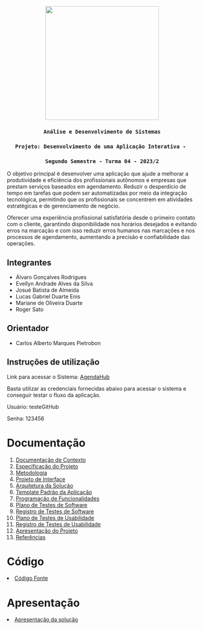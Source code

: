 
<div align="center">
    <img src="https://github.com/ICEI-PUC-Minas-PMV-ADS/AGENDAHUB/assets/125372940/b17ffe49-be13-454b-ba12-b61c12240598" width="300" height="300">
</div>
<div align="center">

### `Análise e Desenvolvimento de Sistemas` 

### `Projeto: Desenvolvimento de uma Aplicação Interativa - `

### `Segundo Semestre - Turma 04 - 2023/2`
</div>



O objetivo principal é desenvolver uma aplicação que ajude a melhorar a produtividade e eficiência dos profissionais autônomos e empresas que prestam serviços baseados em agendamento. Reduzir o desperdício de tempo em tarefas que podem ser automatizadas por meio da integração tecnológica, permitindo que os profissionais se concentrem em atividades estratégicas e de gerenciamento de negócio. 

Oferecer uma experiência profissional satisfatória desde o primeiro contato com o cliente, garantindo disponibilidade nos horários desejados e evitando erros na marcação e com isso reduzir erros humanos nas marcações e nos processos de agendamento, aumentando a precisão e confiabilidade das operações.

## Integrantes

* Álvaro Gonçalves Rodrigues
* Evellyn Andrade Alves da Silva
* Josué Batista de Almeida
* Lucas Gabriel Duarte Enis
* Mariane de Oliveira Duarte
* Roger Sato

## Orientador

* Carlos Alberto Marques Pietrobon

## Instruções de utilização

Link para acessar o Sistema: [AgendaHub](https://agendahub20231119201019.azurewebsites.net)

Basta utilizar as credenciais fornecidas abaixo para acessar o sistema e conseguir testar o fluxo da aplicação.

Usuário: 
    testeGitHub

Senha: 
    123456


# Documentação

<ol>
<li><a href="docs/01-Documentação de Contexto.md"> Documentação de Contexto</a></li>
<li><a href="docs/02-Especificação do Projeto.md"> Especificação do Projeto</a></li>
<li><a href="docs/03-Metodologia.md"> Metodologia</a></li>
<li><a href="docs/04-Projeto de Interface.md"> Projeto de Interface</a></li>
<li><a href="docs/05-Arquitetura da Solução.md"> Arquitetura da Solução</a></li>
<li><a href="docs/06-Template Padrão da Aplicação.md"> Template Padrão da Aplicação</a></li>
<li><a href="docs/07-Programação de Funcionalidades.md"> Programação de Funcionalidades</a></li>
<li><a href="docs/08-Plano de Testes de Software.md"> Plano de Testes de Software</a></li>
<li><a href="docs/09-Registro de Testes de Software.md"> Registro de Testes de Software</a></li>
<li><a href="docs/10-Plano de Testes de Usabilidade.md"> Plano de Testes de Usabilidade</a></li>
<li><a href="docs/11-Registro de Testes de Usabilidade.md"> Registro de Testes de Usabilidade</a></li>
<li><a href="docs/12-Apresentação do Projeto.md"> Apresentação do Projeto</a></li>
<li><a href="docs/13-Referências.md"> Referências</a></li>
</ol>

# Código

<li><a href="src/README.md"> Código Fonte</a></li>

# Apresentação

<li><a href="presentation/README.md"> Apresentação da solução</a></li>
